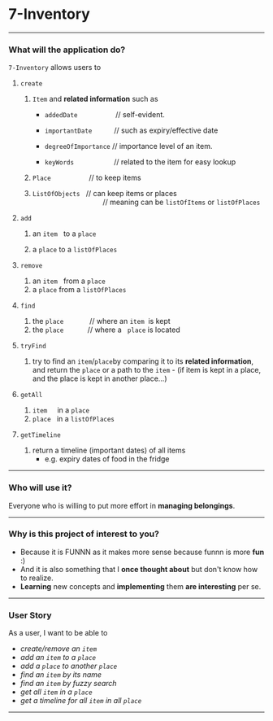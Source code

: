 # 7-Inventory

---

### What will the application do?

`7-Inventory` allows users to 

1. `create` 
   1. `Item` and **related information** such as

      - `addedDate` &nbsp;&nbsp;&nbsp;&nbsp;
      &nbsp;&nbsp;&nbsp;&nbsp;&nbsp;&nbsp;
      &nbsp;&nbsp;&nbsp;&nbsp;&nbsp;
      // self-evident.

      - `importantDate` &nbsp;&nbsp;&nbsp;&nbsp;&nbsp;
      &nbsp;&nbsp;&nbsp;
      // such as expiry/effective date

      - `degreeOfImportance` // importance level of an item.
     
      - `keyWords` &nbsp;&nbsp;&nbsp;&nbsp;&nbsp;
      &nbsp;&nbsp;&nbsp;&nbsp;&nbsp;&nbsp;
      &nbsp;&nbsp;&nbsp;&nbsp;&nbsp;
      // related to the item for easy lookup

   2. `Place` &nbsp;&nbsp;&nbsp;&nbsp;&nbsp;&nbsp;&nbsp;
      &nbsp;&nbsp;&nbsp;&nbsp;&nbsp;&nbsp;&nbsp;
      &nbsp; 
   // to keep items

   3. `ListOfObjects` &nbsp; 
   // can keep items or places    
      &nbsp;&nbsp;&nbsp;&nbsp;&nbsp;&nbsp;
      &nbsp;&nbsp;&nbsp;&nbsp;&nbsp;&nbsp;
      &nbsp;&nbsp;&nbsp;&nbsp;&nbsp;&nbsp;
      &nbsp;&nbsp;&nbsp;&nbsp;&nbsp;&nbsp;
      &nbsp;&nbsp;&nbsp;&nbsp;&nbsp;&nbsp;
   // meaning can be `listOfItems` or `listOfPlaces`

4. `add`
   
   1. an `item` &nbsp; to a `place`
   
   2. a `place` to a `listOfPlaces`

5. `remove`
   1. an `item` &nbsp;&nbsp;from a `place`
   2. a `place` from a `listOfPlaces`

6. `find`
    1. the `place` &nbsp;&nbsp;&nbsp;&nbsp;
   &nbsp;&nbsp;&nbsp;&nbsp;&nbsp;&nbsp; 
   // where an `item` &nbsp;is kept
    2. the `place` &nbsp;&nbsp;&nbsp;
       &nbsp;&nbsp;&nbsp;&nbsp;&nbsp;&nbsp;
       // where a &nbsp;&nbsp;`place` is located 

7. `tryFind`
   1. try to find an `item`/`place`by comparing it 
   to its **related information**, and return the `place` 
   or a path to the `item`
   \- (if item is kept in a place, 
   and the place is kept in another place...)

8. `getAll`
   1. `item` &nbsp;&nbsp;&nbsp;
   in a `place`
   2. `place` &nbsp;&nbsp;in a `listOfPlaces`

9. `getTimeline`
   1. return a timeline (important dates) of all items
      - e.g. expiry dates of food in the fridge

---

### Who will use it?

Everyone who is willing to put more 
effort in **managing belongings**.

---

### Why is this project of interest to you?

- Because it is FUNNN as it makes more sense 
because funnn is more **fun** :)
- And it is also something that 
I **once thought about** but don't know how to realize.
- **Learning** new concepts and 
**implementing** them **are interesting** per se.

---

### User Story

As a user, I want to be able to
- _create/remove an `item`_
- _add an `item` to a `place`_
- _add a `place` to another `place`_
- _find an `item` by its name_
- _find an `item` by fuzzy search_
- _get all `item` in a `place`_
- _get a timeline for all `item` in all `place`_

---
